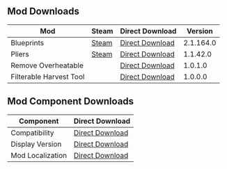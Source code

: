 ## Mod Downloads

| Mod | Steam | Direct Download | Version |
|-|-|-|-|
| Blueprints | [Steam](https://steamcommunity.com/sharedfiles/filedetails/?id=1814341183) | [Direct Download](https://www.dropbox.com/s/2sq7wxrfmm6sslm/Blueprints.dll?dl=1) | 2.1.164.0 |
| Pliers | [Steam](https://steamcommunity.com/sharedfiles/filedetails/?id=1848884654) | [Direct Download](https://www.dropbox.com/s/aczf2kfd3d5bqme/Pliers.dll?dl=1) | 1.1.42.0 |
| Remove Overheatable | | [Direct Download](https://www.dropbox.com/s/iw6mgfd6cag02e6/RemoveOverheatable.dll?dl=1) | 1.0.1.0 |
| Filterable Harvest Tool | | [Direct Download](https://www.dropbox.com/s/t0tjc2ee1wk4gq0/FilterableHarvestTool.dll?dl=1) | 1.0.0.0 |

## Mod Component Downloads

| Component | Direct Download |
|-|-|
| Compatibility | [Direct Download](https://www.dropbox.com/s/pm6hujkvkkhthf5/Compatibility.dll?dl=1) |
| Display Version | [Direct Download](https://www.dropbox.com/s/t9pqq4u46v2zxio/DisplayVersion.dll?dl=1) |
| Mod Localization | [Direct Download](https://www.dropbox.com/s/2gxy7hf7hkqdeq4/ModLocalization.dll?dl=1) |